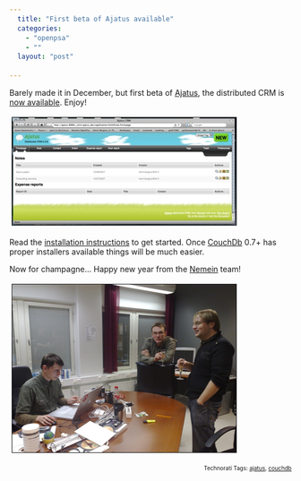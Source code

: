 ```yaml
---
  title: "First beta of Ajatus available"
  categories: 
    - "openpsa"
    - ""
  layout: "post"

---
```

Barely made it in December, but first beta of <a href="http://www.ajatus.info/">Ajatus</a>, the distributed CRM is <a href="http://www.ajatus.info/download/ajatus_0_5_0.html">now available</a>. Enjoy!

<a href="/files/ajatus-on-20071231.png"><img src="/files/ajatus-on-20071231-tm.jpg" height="192" width="400" border="1" hspace="4" vspace="4" alt="Ajatus-On-20071231" /></a>

Read the <a href="http://www.ajatus.info/documentation/installation/">installation instructions</a> to get started. Once <a href="http://www.couchdb.org/">CouchDb</a> 0.7+ has proper installers available things will be much easier.

Now for champagne... Happy new year from the <a href="http://www.nemein.com/en/">Nemein</a> team!

<img src="/files/ajatus-0.5.0-launch-champagne.jpg" height="300" width="400" border="1" hspace="4" vspace="4" alt="Ajatus-0.5.0-Launch-Champagne" /><p style="text-align:right;font-size:10px;">Technorati Tags: <a href="http://www.technorati.com/tag/ajatus">ajatus</a>, <a href="http://www.technorati.com/tag/couchdb">couchdb</a></p>